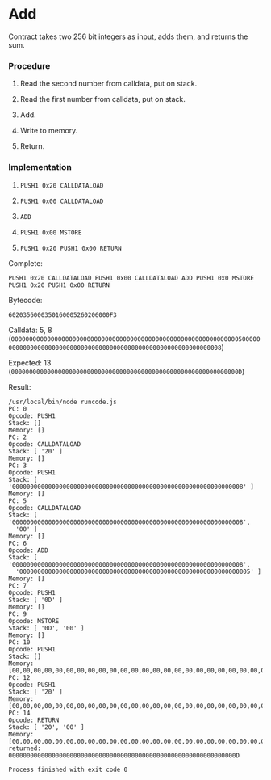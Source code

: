 # Add

Contract takes two 256 bit integers as input, adds them, and returns the sum.

### Procedure

1. Read the second number from calldata, put on stack.

2. Read the first number from calldata, put on stack.

3. Add.

4. Write to memory.

5. Return.

### Implementation

1. `PUSH1 0x20 CALLDATALOAD`

2. `PUSH1 0x00 CALLDATALOAD`

3. `ADD`

4. `PUSH1 0x00 MSTORE`

5. `PUSH1 0x20 PUSH1 0x00 RETURN`

Complete:

`PUSH1 0x20 CALLDATALOAD PUSH1 0x00 CALLDATALOAD ADD PUSH1 0x0 MSTORE PUSH1 0x20 PUSH1 0x00 RETURN`

Bytecode:

`6020356000350160005260206000F3`

Calldata: 5, 8 (`00000000000000000000000000000000000000000000000000000000000000050000000000000000000000000000000000000000000000000000000000000008`)

Expected: 13 (`000000000000000000000000000000000000000000000000000000000000000D`)

Result:

```
/usr/local/bin/node runcode.js
PC: 0
Opcode: PUSH1
Stack: []
Memory: []
PC: 2
Opcode: CALLDATALOAD
Stack: [ '20' ]
Memory: []
PC: 3
Opcode: PUSH1
Stack: [ '0000000000000000000000000000000000000000000000000000000000000008' ]
Memory: []
PC: 5
Opcode: CALLDATALOAD
Stack: [ '0000000000000000000000000000000000000000000000000000000000000008',
  '00' ]
Memory: []
PC: 6
Opcode: ADD
Stack: [ '0000000000000000000000000000000000000000000000000000000000000008',
  '0000000000000000000000000000000000000000000000000000000000000005' ]
Memory: []
PC: 7
Opcode: PUSH1
Stack: [ '0D' ]
Memory: []
PC: 9
Opcode: MSTORE
Stack: [ '0D', '00' ]
Memory: []
PC: 10
Opcode: PUSH1
Stack: []
Memory: [00,00,00,00,00,00,00,00,00,00,00,00,00,00,00,00,00,00,00,00,00,00,00,00,00,00,00,00,00,00,00,0D]
PC: 12
Opcode: PUSH1
Stack: [ '20' ]
Memory: [00,00,00,00,00,00,00,00,00,00,00,00,00,00,00,00,00,00,00,00,00,00,00,00,00,00,00,00,00,00,00,0D]
PC: 14
Opcode: RETURN
Stack: [ '20', '00' ]
Memory: [00,00,00,00,00,00,00,00,00,00,00,00,00,00,00,00,00,00,00,00,00,00,00,00,00,00,00,00,00,00,00,0D]
returned:  000000000000000000000000000000000000000000000000000000000000000D

Process finished with exit code 0

```